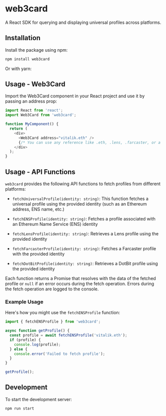 # web3card

A React SDK for querying and displaying universal profiles across platforms.

## Installation

Install the package using npm:

```bash
npm install web3card
```

Or with yarn:

## Usage - Web3Card

Import the Web3Card component in your React project and use it by passing an address prop:

```javascript
import React from 'react';
import Web3Card from 'web3card';

function MyComponent() {
  return (
    <div>
      <Web3Card address="vitalik.eth" />
      {/* You can use any reference like .eth, .lens, .farcaster, or a blockchain address */}
    </div>
  );
}
```
## Usage - API Functions

`web3card` provides the following API functions to fetch profiles from different platforms:

- `fetchUniversalProfile(identity: string)`: This function fetches a universal profile using the provided identity (such as an Ethereum address, ENS name, etc.)

- `fetchENSProfile(identity: string)`: Fetches a profile associated with an Ethereum Name Service (ENS) identity

- `fetchLensProfile(identity: string)`: Retrieves a Lens profile using the provided identity

- `fetchFarcasterProfile(identity: string)`: Fetches a Farcaster profile with the provided identity

- `fetchDotBitProfile(identity: string)`: Retrieves a DotBit profile using the provided identity

Each function returns a Promise that resolves with the data of the fetched profile or `null` if an error occurs during the fetch operation. Errors during the fetch operation are logged to the console.

### Example Usage

Here's how you might use the `fetchENSProfile` function:

```jsx
import { fetchENSProfile } from 'web3card';

async function getProfile() {
  const profile = await fetchENSProfile('vitalik.eth');
  if (profile) {
    console.log(profile);
  } else {
    console.error('Failed to fetch profile');
  }
}

getProfile();
```





## Development

To start the development server:

```bash
npm run start
```
